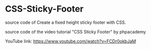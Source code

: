 # CSS-Sticky-Footer
source code of Create a fixed height sticky footer with CSS.

source code of the video tutorial "CSS Sticky Footer" by phpacademy

YouTube link:
https://www.youtube.com/watch?v=FCDr0okbJaM
